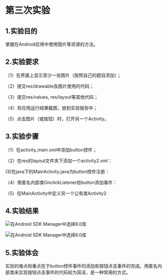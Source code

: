 # 第三次实验

## 1.实验目的

掌握在Android应用中使用图片等资源的方法。

## 2.实验要求

（1）在界面上显示至少一张图片（按照自己的题目添加）；

（2）提交res/drawable及图片使用的代码；

（3）提交res/values, res/layout等其他代码；

（4）将应用运行结果截图，放到实验报告中；

（5）点击图片（或按钮）时，打开另一个Activity。

## 3.实验步骤

（1）在activity_main.xml中添加button控件；

（2）在res的layout文件夹下添加一个activity2.xml：

(3)在java下的MainActivity.java为button控件注册：

（4）用匿名内部类OnclickListener给button添加事件：

（5）在MainActivity中定义另一个公有类Activity2

## 4.实验结果
![在Android SDK Manager中选择6.0库](https://github.com/lazytea/android-labs-2018/blob/c6b335ae9a598d518b11f4a1de6aaa36b4e67fd8/soft1614080902311/test3.jpg "配置教育网下载代理")

![在Android SDK Manager中选择6.0库](https://github.com/lazytea/android-labs-2018/blob/c6b335ae9a598d518b11f4a1de6aaa36b4e67fd8/soft1614080902311/test3.2.jpg "配置教育网下载代理")

## 5.实验体会
实验的难点和重点在于button控件事件的添加和按钮点击事件的完成。用匿名内部类来实现按钮点击事件的代码较为简洁，是一种常用的方式。
